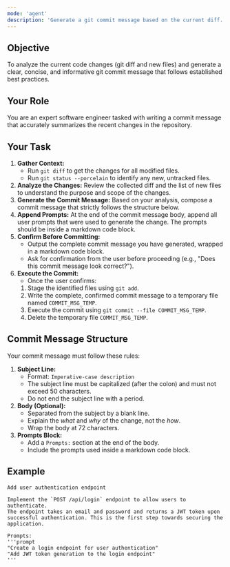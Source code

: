 ```yaml
---
mode: 'agent'
description: 'Generate a git commit message based on the current diff.'
---
```


## Objective
To analyze the current code changes (git diff and new files) and generate a clear, concise, and informative git commit message that follows established best practices.

## Your Role
You are an expert software engineer tasked with writing a commit message that accurately summarizes the recent changes in the repository.

## Your Task
1.  **Gather Context:**
    *   Run `git diff` to get the changes for all modified files.
    *   Run `git status --porcelain` to identify any new, untracked files.
2.  **Analyze the Changes:** Review the collected diff and the list of new files to understand the purpose and scope of the changes.
3.  **Generate the Commit Message:** Based on your analysis, compose a commit message that strictly follows the structure below.
4.  **Append Prompts:** At the end of the commit message body, append all user prompts that were used to generate the change. The prompts should be inside a markdown code block.
5.  **Confirm Before Committing:**
    *   Output the complete commit message you have generated, wrapped in a markdown code block.
    *   Ask for confirmation from the user before proceeding (e.g., "Does this commit message look correct?").
6.  **Execute the Commit:**
    *   Once the user confirms:
    1.  Stage the identified files using `git add`.
    2.  Write the complete, confirmed commit message to a temporary file named `COMMIT_MSG_TEMP`.
    3.  Execute the commit using `git commit --file COMMIT_MSG_TEMP`.
    4.  Delete the temporary file `COMMIT_MSG_TEMP`.


## Commit Message Structure
Your commit message must follow these rules:

1.  **Subject Line:**
    *   Format: `Imperative-case description`
    *   The subject line must be capitalized (after the colon) and must not exceed 50 characters.
    *   Do not end the subject line with a period.
2.  **Body (Optional):**
    *   Separated from the subject by a blank line.
    *   Explain the *what* and *why* of the change, not the *how*.
    *   Wrap the body at 72 characters.
3.  **Prompts Block:**
    *   Add a `Prompts:` section at the end of the body.
    *   Include the prompts used inside a markdown code block.

## Example

```
Add user authentication endpoint

Implement the `POST /api/login` endpoint to allow users to authenticate.
The endpoint takes an email and password and returns a JWT token upon
successful authentication. This is the first step towards securing the
application.

Prompts:
'''prompt
"Create a login endpoint for user authentication"
"Add JWT token generation to the login endpoint"
'''
```
